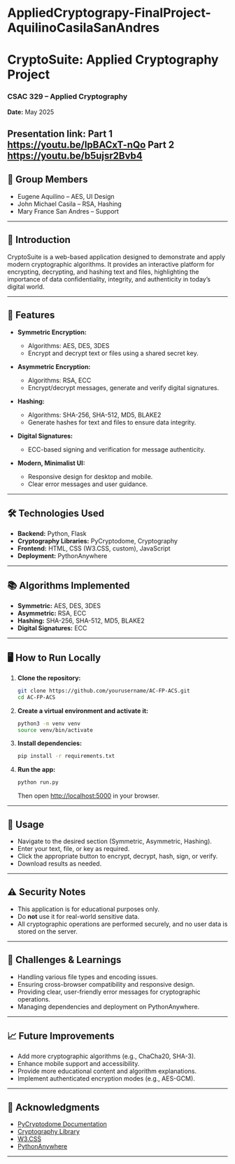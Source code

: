 # AppliedCryptograpy-FinalProject-AquilinoCasilaSanAndres

# CryptoSuite: Applied Cryptography Project
### CSAC 329 – Applied Cryptography
**Date:** May 2025

Presentation link:
Part 1
https://youtu.be/IpBACxT-nQo
Part 2
https://youtu.be/b5ujsr2Bvb4
---

## 👥 Group Members
- Eugene Aquilino – AES, UI Design
- John Michael Casila – RSA, Hashing
- Mary France San Andres – Support

---

## 📖 Introduction
CryptoSuite is a web-based application designed to demonstrate and apply modern cryptographic algorithms. It provides an interactive platform for encrypting, decrypting, and hashing text and files, highlighting the importance of data confidentiality, integrity, and authenticity in today’s digital world.

---

## 🚀 Features

- **Symmetric Encryption:**  
  - Algorithms: AES, DES, 3DES  
  - Encrypt and decrypt text or files using a shared secret key.

- **Asymmetric Encryption:**  
  - Algorithms: RSA, ECC  
  - Encrypt/decrypt messages, generate and verify digital signatures.

- **Hashing:**  
  - Algorithms: SHA-256, SHA-512, MD5, BLAKE2  
  - Generate hashes for text and files to ensure data integrity.

- **Digital Signatures:**  
  - ECC-based signing and verification for message authenticity.

- **Modern, Minimalist UI:**  
  - Responsive design for desktop and mobile.
  - Clear error messages and user guidance.

---

## 🛠️ Technologies Used

- **Backend:** Python, Flask
- **Cryptography Libraries:** PyCryptodome, Cryptography
- **Frontend:** HTML, CSS (W3.CSS, custom), JavaScript
- **Deployment:** PythonAnywhere

---

## 📚 Algorithms Implemented

- **Symmetric:** AES, DES, 3DES
- **Asymmetric:** RSA, ECC
- **Hashing:** SHA-256, SHA-512, MD5, BLAKE2
- **Digital Signatures:** ECC

---

## 🖥️ How to Run Locally

1. **Clone the repository:**
   ```bash
   git clone https://github.com/yourusername/AC-FP-ACS.git
   cd AC-FP-ACS
   ```

2. **Create a virtual environment and activate it:**
   ```bash
   python3 -m venv venv
   source venv/bin/activate
   ```

3. **Install dependencies:**
   ```bash
   pip install -r requirements.txt
   ```

4. **Run the app:**
   ```bash
   python run.py
   ```
   Then open [http://localhost:5000](http://localhost:5000) in your browser.

---

## 📝 Usage

- Navigate to the desired section (Symmetric, Asymmetric, Hashing).
- Enter your text, file, or key as required.
- Click the appropriate button to encrypt, decrypt, hash, sign, or verify.
- Download results as needed.

---

## ⚠️ Security Notes

- This application is for educational purposes only.
- Do **not** use it for real-world sensitive data.
- All cryptographic operations are performed securely, and no user data is stored on the server.

---

## 🧩 Challenges & Learnings

- Handling various file types and encoding issues.
- Ensuring cross-browser compatibility and responsive design.
- Providing clear, user-friendly error messages for cryptographic operations.
- Managing dependencies and deployment on PythonAnywhere.

---

## 📈 Future Improvements

- Add more cryptographic algorithms (e.g., ChaCha20, SHA-3).
- Enhance mobile support and accessibility.
- Provide more educational content and algorithm explanations.
- Implement authenticated encryption modes (e.g., AES-GCM).

---

## 🙏 Acknowledgments

- [PyCryptodome Documentation](https://www.pycryptodome.org/)
- [Cryptography Library](https://cryptography.io/)
- [W3.CSS](https://www.w3schools.com/w3css/)
- [PythonAnywhere](https://www.pythonanywhere.com/)

---
